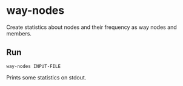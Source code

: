 # way-nodes

Create statistics about nodes and their frequency as way nodes and members.

## Run

`way-nodes INPUT-FILE`

Prints some statistics on stdout.

